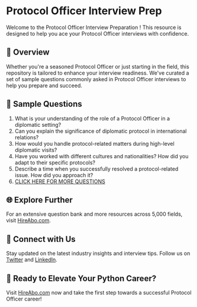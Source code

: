 # Protocol Officer Interview Prep

Welcome to the Protocol Officer Interview Preparation ! This resource is designed to help you ace your Protocol Officer interviews with confidence.

## 🚀 Overview

Whether you're a seasoned Protocol Officer or just starting in the field, this repository is tailored to enhance your interview readiness. We've curated a set of sample questions commonly asked in Protocol Officer interviews to help you prepare and succeed.

## 📝 Sample Questions

1. What is your understanding of the role of a Protocol Officer in a diplomatic setting?
2. Can you explain the significance of diplomatic protocol in international relations?
3. How would you handle protocol-related matters during high-level diplomatic visits?
4. Have you worked with different cultures and nationalities? How did you adapt to their specific protocols?
5. Describe a time when you successfully resolved a protocol-related issue. How did you approach it?
6. [CLICK HERE FOR MORE QUESTIONS](https://hireabo.com/job/17_1_13/Protocol%20Officer)

## 🌐 Explore Further

For an extensive question bank and more resources across 5,000 fields, visit [HireAbo.com](https://www.hireabo.com).

## 📱 Connect with Us

Stay updated on the latest industry insights and interview tips. Follow us on [Twitter](https://twitter.com/hireabo) and [LinkedIn](https://www.linkedin.com/in/hire-abo-3609972a8/).

## 🚀 Ready to Elevate Your Python Career?

Visit [HireAbo.com](https://www.hireabo.com) now and take the first step towards a successful Protocol Officer career!